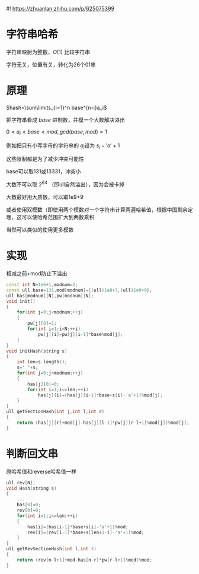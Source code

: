 #! https://zhuanlan.zhihu.com/p/625075399
# 字符串哈希
字符串映射为整数，$O(1)$ 比较字符串

字符无关，位置有关，转化为26个01串
# 原理
$hash=\sum\limits_{i=1}^n base^{n-i}a_i$

把字符串看成 $base$ 进制数，并模一个大数解决溢出

$0<a_i<base<mod,gcd(base,mod)=1$

例如把只有小写字母的字符串的 $a_i$设为 $s_i-'a'+1$

这些限制都是为了减少冲突可能性

base可以取131或13331，冲突小

大数不可以取 $2^{64}$ （即ull自然溢出），因为会被卡掉

大数最好用大质数，可以取1e9+9

或者使用双模数（即使用两个模数对一个字符串计算两遍哈希值，根据中国剩余定理，这可以使哈希范围扩大到两数乘积

当然可以类似的使用更多模数
# 实现
相减之前+mod防止下溢出
```cpp
const int N=1e6+1,modnum=2;
const ull base=131,mod[modnum]={(ull)1e8+7,(ull)1e9+9};
ull has[modnum][N],pw[modnum][N];
void init()
{
    for(int j=0;j<modnum;++j)
    {
        pw[j][0]=1;
        for(int i=1;i<N;++i)
            pw[j][i]=pw[j][i-1]*base%mod[j];
    }
}
void initHash(string s)
{
    int len=s.length();
    s=" "+s;
    for(int j=0;j<modnum;++j)
    {
        has[j][0]=0;
        for(int i=1;i<=len;++i)
            has[j][i]=(has[j][i-1]*base+s[i]-'a'+1)%mod[j];
    }
}
ull getSectionHash(int j,int l,int r)
{
    return (has[j][r]+mod[j]-has[j][l-1]*pw[j][r-l+1]%mod[j])%mod[j];
}
```
# 判断回文串
原哈希值和reverse哈希值一样
```cpp
ull rev[N];
void Hash(string s)
{
    ...
    has[0]=0;
    rev[0]=0;
    for(int i=1;i<=len;++i)
    {
        has[i]=(has[i-1]*base+s[i]-'a'+1)%mod;
        rev[i]=(rev[i-1]*base+s[len+1-i]-'a'+1)%mod;
    }
}
ull getRevSectionHash(int l,int r)
{
    return (rev[n-l+1]+mod-has[n-r]*pw[r-l+1]%mod)%mod;
}
```
